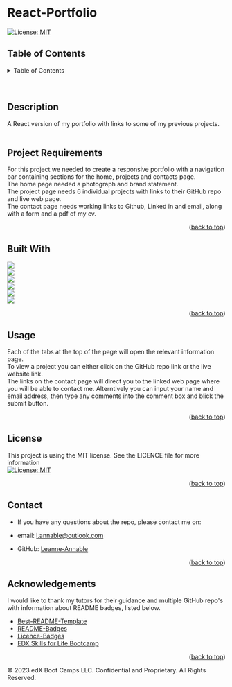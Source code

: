 <!-- Improved compatibility of back to top link: See: https://github.com/othneildrew/Best-README-Template/pull/73 -->
<!--
*** Thanks for checking out the Best-README-Template. If you have a suggestion
*** that would make this better, please fork the repo and create a pull request
*** or simply open an issue with the tag "enhancement".
*** Don't forget to give the project a star!
*** Thanks again! Now go create something AMAZING! :D
-->

# React-Portfolio

[![License: MIT](https://img.shields.io/badge/License-MIT-yellow.svg)](https://opensource.org/licenses/MIT)

  ## Table of Contents
<details>
  <summary>Table of Contents</summary>
  <ol>
    <li>
      <a href="#description">Description</a>
      <ul>
        <li><a href="#project-requirements">Project Requirements</a></li>
        <li><a href="#built-with">Built With</a></li>
      </ul>
    </li>
    <li><a href="#usage">Usage</a></li>
    <li><a href="#license">License</a></li>
    <li><a href="#contact">Contact</a></li>
    <li><a href="#acknowledgements">Acknowledgements</a></li>
  </ol>
</details>
<br>
<br>

## Description

  A React version of my portfolio with links to some of my previous projects.
<br>
<br> 

## Project Requirements

For this project we needed to create a responsive portfolio with a navigation bar containing sections for the home, projects and contacts page. <br/>
The home page needed a photograph and brand statement. <br/>
The project page needs 6 individual projects with links to their GitHub repo and live web page. <br/>
The contact page needs working links to Github, Linked in and email, along with a form and a pdf of my cv.


<p align="right">(<a href="#table-of-contents">back to top</a>)</p>

## Built With

<img src="https://img.shields.io/badge/HTML5-E34F26?style=for-the-badge&logo=html5&logoColor=white" />  <br>
<img src="https://img.shields.io/badge/CSS3-1572B6?style=for-the-badge&logo=css3&logoColor=white" />  <br>
<img src="https://img.shields.io/badge/JavaScript-323330?style=for-the-badge&logo=javascript&logoColor=F7DF1E"/> 
<br/>
<img src="https://img.shields.io/badge/Node.js-339933?style=for-the-badge&logo=nodedotjs&logoColor=white"/> 
<br/>
<img src="https://img.shields.io/badge/React-20232A?style=for-the-badge&logo=react&logoColor=61DAFB"/>
<br/>
<img src="https://img.shields.io/badge/React_Router-CA4245?style=for-the-badge&logo=react-router&logoColor=white"/>

<p align="right">(<a href="#table-of-contents">back to top</a>)</p>


## Usage

Each of the tabs at the top of the page will open the relevant information page.<br/>
To view a project you can either click on the GitHub repo link or the live website link.<br/>
The links on the contact page will direct you to the linked web page where you will be able to contact me. Alterntively you can input your name and email address, then type any comments into the comment box and blick the submit button.

<p align="right">(<a href="#table-of-contents">back to top</a>)</p>


## License

This project is using the MIT license. See the LICENCE file for more information <br>
[![License: MIT](https://img.shields.io/badge/License-MIT-yellow.svg)](https://opensource.org/licenses/MIT)

<p align="right">(<a href="#table-of-contents">back to top</a>)</p>

## Contact

  - If you have any questions about the repo, please contact me on: 
  
  - email: <a href="mailto:l.annable@outlook.com">l.annable@outlook.com</a>

  - GitHub: <a href="https://github.com/Leanne-Annable" target="_blank" rel="noopener noreferrer">Leanne-Annable</a>

<p align="right">(<a href="#table-of-contents">back to top</a>)</p>

## Acknowledgements

I would like to thank my tutors for their guidance and multiple GitHub repo's with information about README badges, listed below.

* [Best-README-Template](https://github.com/othneildrew/Best-README-Template)<br>
* [README-Badges](https://github.com/alexandresanlim/Badges4-README.md-Profile/blob/master/README.md)<br>
* [Licence-Badges](https://gist.github.com/lukas-h/2a5d00690736b4c3a7ba)
* [EDX Skills for Life Bootcamp](https://skillsforlife.edx.org/)

<p align="right">(<a href="#table-of-contents">back to top</a>)</p>

© 2023 edX Boot Camps LLC. Confidential and Proprietary. All Rights Reserved.